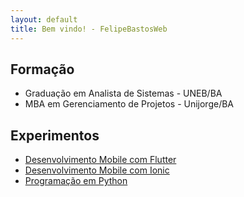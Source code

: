 ```yaml
---
layout: default
title: Bem vindo! - FelipeBastosWeb
---
```


## Formação

 - Graduação em Analista de Sistemas - UNEB/BA
 - MBA em Gerenciamento de Projetos - Unijorge/BA

## Experimentos
 - [Desenvolvimento Mobile com Flutter](https://felipebastosweb.github.io/flutter-book)
 - [Desenvolvimento Mobile com Ionic](https://felipebastosweb.github.io/ionic-book)
 - [Programação em Python](https://felipebastosweb.github.io/python-book)
